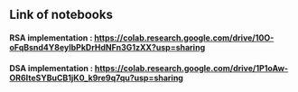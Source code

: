## Link of notebooks
#### RSA implementation : https://colab.research.google.com/drive/10O-oFqBsnd4Y8eylbPkDrHdNFn3G1zXX?usp=sharing
#### DSA implementation : https://colab.research.google.com/drive/1P1oAw-OR6IteSYBuCB1jK0_k9re9q7qu?usp=sharing

